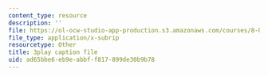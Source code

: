 ```yaml
---
content_type: resource
description: ''
file: https://ol-ocw-studio-app-production.s3.amazonaws.com/courses/8-04-quantum-physics-i-spring-2013/ad65bbe6eb9eabbff817899de30b9b78_TWpyhsPAK14.srt
file_type: application/x-subrip
resourcetype: Other
title: 3play caption file
uid: ad65bbe6-eb9e-abbf-f817-899de30b9b78
---
```


